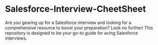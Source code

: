 # Salesforce-Interview-CheetSheet
Are you gearing up for a Salesforce interview and looking for a comprehensive resource to boost your preparation? Look no further! This repository is designed to be your go-to guide for acing Salesforce interviews.

